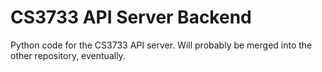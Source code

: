 # CS3733 API Server Backend

Python code for the CS3733 API server. Will probably be merged into the other
repository, eventually.

